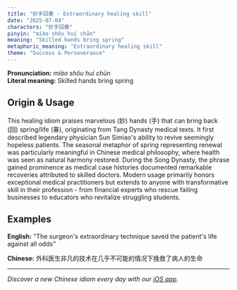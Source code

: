 ```yaml
---
title: "妙手回春 - Extraordinary healing skill"
date: "2025-07-04"
characters: "妙手回春"
pinyin: "miào shǒu huí chūn"
meaning: "Skilled hands bring spring"
metaphoric_meaning: "Extraordinary healing skill"
theme: "Success & Perseverance"
---
```


**Pronunciation:** *miào shǒu huí chūn*  
**Literal meaning:** Skilled hands bring spring

## Origin & Usage

This healing idiom praises marvelous (妙) hands (手) that can bring back (回) spring/life (春), originating from Tang Dynasty medical texts. It first described legendary physician Sun Simiao's ability to revive seemingly hopeless patients. The seasonal metaphor of spring representing renewal was particularly meaningful in Chinese medical philosophy, where health was seen as natural harmony restored. During the Song Dynasty, the phrase gained prominence as medical case histories documented remarkable recoveries attributed to skilled doctors. Modern usage primarily honors exceptional medical practitioners but extends to anyone with transformative skill in their profession - from financial experts who rescue failing businesses to educators who revitalize struggling students.

## Examples

**English:** "The surgeon's extraordinary technique saved the patient's life against all odds"

**Chinese:** 外科医生非凡的技术在几乎不可能的情况下挽救了病人的生命

---

*Discover a new Chinese idiom every day with our [iOS app](https://apps.apple.com/us/app/daily-chinese-idioms/id6670238264).*
